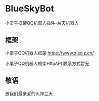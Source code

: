 # BlueSkyBot
小栗子框架QQ机器人插件-兰天机器人

## 框架
小栗子QQ机器人框架 https://www.xiaolz.cn/

小栗子QQ机器人框架HttpAPI 联系方式暂无

## 敬语
致我们最亲爱的火神兰天
